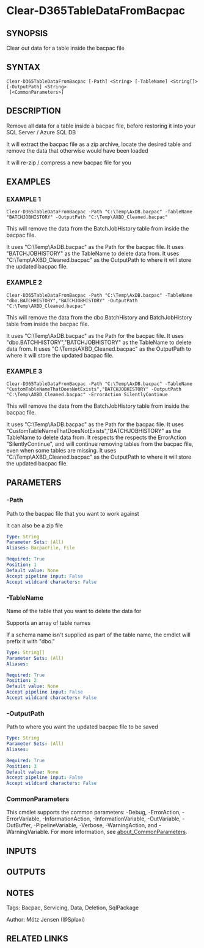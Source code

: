 ﻿---
external help file: d365fo.tools-help.xml
Module Name: d365fo.tools
online version:
schema: 2.0.0
---

# Clear-D365TableDataFromBacpac

## SYNOPSIS
Clear out data for a table inside the bacpac file

## SYNTAX

```
Clear-D365TableDataFromBacpac [-Path] <String> [-TableName] <String[]> [-OutputPath] <String>
 [<CommonParameters>]
```

## DESCRIPTION
Remove all data for a table inside a bacpac file, before restoring it into your SQL Server / Azure SQL DB

It will extract the bacpac file as a zip archive, locate the desired table and remove the data that otherwise would have been loaded

It will re-zip / compress a new bacpac file for you

## EXAMPLES

### EXAMPLE 1
```
Clear-D365TableDataFromBacpac -Path "C:\Temp\AxDB.bacpac" -TableName "BATCHJOBHISTORY" -OutputPath "C:\Temp\AXBD_Cleaned.bacpac"
```

This will remove the data from the BatchJobHistory table from inside the bacpac file.

It uses "C:\Temp\AxDB.bacpac" as the Path for the bacpac file.
It uses "BATCHJOBHISTORY" as the TableName to delete data from.
It uses "C:\Temp\AXBD_Cleaned.bacpac" as the OutputPath to where it will store the updated bacpac file.

### EXAMPLE 2
```
Clear-D365TableDataFromBacpac -Path "C:\Temp\AxDB.bacpac" -TableName "dbo.BATCHHISTORY","BATCHJOBHISTORY" -OutputPath "C:\Temp\AXBD_Cleaned.bacpac"
```

This will remove the data from the dbo.BatchHistory and BatchJobHistory table from inside the bacpac file.

It uses "C:\Temp\AxDB.bacpac" as the Path for the bacpac file.
It uses "dbo.BATCHHISTORY","BATCHJOBHISTORY" as the TableName to delete data from.
It uses "C:\Temp\AXBD_Cleaned.bacpac" as the OutputPath to where it will store the updated bacpac file.

### EXAMPLE 3
```
Clear-D365TableDataFromBacpac -Path "C:\Temp\AxDB.bacpac" -TableName "CustomTableNameThatDoesNotExists","BATCHJOBHISTORY" -OutputPath "C:\Temp\AXBD_Cleaned.bacpac" -ErrorAction SilentlyContinue
```

This will remove the data from the BatchJobHistory table from inside the bacpac file.

It uses "C:\Temp\AxDB.bacpac" as the Path for the bacpac file.
It uses "CustomTableNameThatDoesNotExists","BATCHJOBHISTORY" as the TableName to delete data from.
It respects the respects the ErrorAction "SilentlyContinue", and will continue removing tables from the bacpac file, even when some tables are missing.
It uses "C:\Temp\AXBD_Cleaned.bacpac" as the OutputPath to where it will store the updated bacpac file.

## PARAMETERS

### -Path
Path to the bacpac file that you want to work against

It can also be a zip file

```yaml
Type: String
Parameter Sets: (All)
Aliases: BacpacFile, File

Required: True
Position: 1
Default value: None
Accept pipeline input: False
Accept wildcard characters: False
```

### -TableName
Name of the table that you want to delete the data for

Supports an array of table names

If a schema name isn't supplied as part of the table name, the cmdlet will prefix it with "dbo."

```yaml
Type: String[]
Parameter Sets: (All)
Aliases:

Required: True
Position: 2
Default value: None
Accept pipeline input: False
Accept wildcard characters: False
```

### -OutputPath
Path to where you want the updated bacpac file to be saved

```yaml
Type: String
Parameter Sets: (All)
Aliases:

Required: True
Position: 3
Default value: None
Accept pipeline input: False
Accept wildcard characters: False
```

### CommonParameters
This cmdlet supports the common parameters: -Debug, -ErrorAction, -ErrorVariable, -InformationAction, -InformationVariable, -OutVariable, -OutBuffer, -PipelineVariable, -Verbose, -WarningAction, and -WarningVariable. For more information, see [about_CommonParameters](http://go.microsoft.com/fwlink/?LinkID=113216).

## INPUTS

## OUTPUTS

## NOTES
Tags: Bacpac, Servicing, Data, Deletion, SqlPackage

Author: Mötz Jensen (@Splaxi)

## RELATED LINKS
